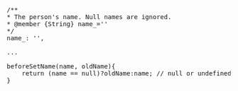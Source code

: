 
<pre class="runnable readonly text 300">
/**
* The person's name. Null names are ignored.
* @member {String} name_=''
*/
name_: '',

...

beforeSetName(name, oldName){
    return (name == null)?oldName:name; // null or undefined are ignored.
}
</pre>
